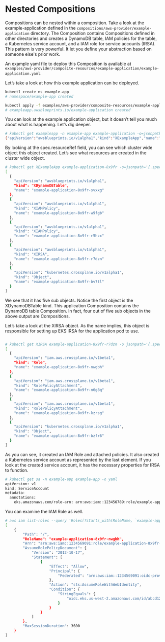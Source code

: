 # Nested Compositions

Compositions can be nested within a composition. Take a look at the example-application defined in the `compositions/aws-provider/example-application` directory. The Composition contains Compositions defined in other directories and creates a DynamoDB table, IAM policies for the table, a Kubernetes service account, and a IAM role for service accounts (IRSA). This pattern is very powerful. It let you define your abstraction based on someone else's prior work.

An example yaml file to deploy this Composition is available at  `examples/aws-provider/composite-resources/example-application/example-application.yaml`.  

Let’s take a look at how this example application can be deployed. 

```bash
kubectl create ns example-app
# namespace/example-app created

kubectl apply -f examples/aws-provider/composite-resources/example-application/example-application.yaml
# exampleapp.awsblueprints.io/example-application created
```

You can look at the example application object, but it doesn’t tell you much about what is happening. Let’s dig deeper. 
```bash
# kubectl get exampleapp -n example-app example-application -o=jsonpath='{.spec.resourceRef}'
{"apiVersion":"awsblueprints.io/v1alpha1","kind":"XExampleApp","name":"example-application-8x9fr"}
```
By looking at the spec.resourceRef field, you can see which cluster wide object this object created.
Let’s see what resources are created in the cluster wide object. 

```bash
# kubectl get XExampleApp example-application-8x9fr -o=jsonpath='{.spec.resourceRefs}' | jq
[
  {
    "apiVersion": "awsblueprints.io/v1alpha1",
    "kind": "XDynamoDBTable",
    "name": "example-application-8x9fr-svxxg"
  },
  {
    "apiVersion": "awsblueprints.io/v1alpha1",
    "kind": "XIAMPolicy",
    "name": "example-application-8x9fr-w9fgb"
  },
  {
    "apiVersion": "awsblueprints.io/v1alpha1",
    "kind": "XIAMPolicy",
    "name": "example-application-8x9fr-r5hzx"
  },
  {
    "apiVersion": "awsblueprints.io/v1alpha1",
    "kind": "XIRSA",
    "name": "example-application-8x9fr-r7dzn"
  },
  {
    "apiVersion": "kubernetes.crossplane.io/v1alpha1",
    "kind": "Object",
    "name": "example-application-8x9fr-bv7tl"
  }
]
```

We see that it has five sub objects. Notice the first object is the XDynamoDBTable kind. This application Composition contains the DynamoDB table Composition. In fact, four out of five sub objects in the above output are Compositions. 

Let’s take a look at the XIRSA object. As the name implies, this object is responsible for setting up EKS IRSA for the application pod to use. 

```bash

# kubectl get XIRSA example-application-8x9fr-r7dzn -o jsonpath='{.spec.resourceRefs}' | jq
[
  {
    "apiVersion": "iam.aws.crossplane.io/v1beta1",
    "kind": "Role",
    "name": "example-application-8x9fr-nwgbh"
  },
  {
    "apiVersion": "iam.aws.crossplane.io/v1beta1",
    "kind": "RolePolicyAttachment",
    "name": "example-application-8x9fr-n6g8q"
  },
  {
    "apiVersion": "iam.aws.crossplane.io/v1beta1",
    "kind": "RolePolicyAttachment",
    "name": "example-application-8x9fr-kzrsg"
  },
  {
    "apiVersion": "kubernetes.crossplane.io/v1alpha1",
    "kind": "Object",
    "name": "example-application-8x9fr-bzfr6"
  }
]
```

As you can see, it created an IAM Role and attached policies.  It also created a Kubernetes service account as represented by the last element. If you look at the created service account, it has the necessary properties for IRSA to function. 

```bash
# kubectl get sa -n example-app example-app -o yaml
apiVersion: v1
kind: ServiceAccount
metadata:
  annotations:
    eks.amazonaws.com/role-arn: arn:aws:iam::123456789:role/example-application-8x9fr-nwgbh
```
You can examine the IAM Role as well.

```bash
# aws iam list-roles --query 'Roles[?starts_with(RoleName, `example-application`) == `true`]'
[
    {
        "Path": "/",
        "RoleName": "example-application-8x9fr-nwgbh",
        "Arn": "arn:aws:iam::1234569091:role/example-application-8x9fr-nwgbh",
        "AssumeRolePolicyDocument": {
            "Version": "2012-10-17",
            "Statement": [
                {
                    "Effect": "Allow",
                    "Principal": {
                        "Federated": "arn:aws:iam::1234569091:oidc-provider/oidc.eks.us-west-2.amazonaws.com/id/12345919291AVBD"
                    },
                    "Action": "sts:AssumeRoleWithWebIdentity",
                    "Condition": {
                        "StringEquals": {
                            "oidc.eks.us-west-2.amazonaws.com/id/abcd12345:sub": "system:serviceaccount:example-app:example-app"
                        }
                    }
                }
            ]
        },
        "MaxSessionDuration": 3600
    }
] 
```
